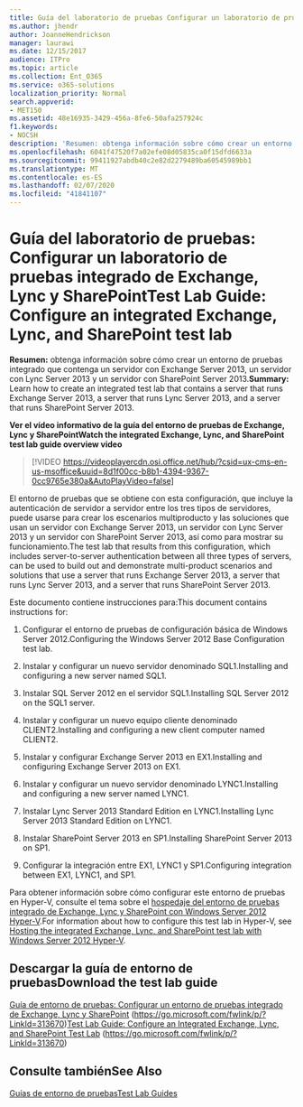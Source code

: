 ```yaml
---
title: Guía del laboratorio de pruebas Configurar un laboratorio de pruebas integrado de Exchange, Lync y SharePoint
ms.author: jhendr
author: JoanneHendrickson
manager: laurawi
ms.date: 12/15/2017
audience: ITPro
ms.topic: article
ms.collection: Ent_O365
ms.service: o365-solutions
localization_priority: Normal
search.appverid:
- MET150
ms.assetid: 48e16935-3429-456a-8fe6-50afa257924c
f1.keywords:
- NOCSH
description: 'Resumen: obtenga información sobre cómo crear un entorno de pruebas que contenga un servidor con Exchange Server 2013, un servidor con Lync Server 2013 y un servidor con SharePoint Server 2013.'
ms.openlocfilehash: 6041f47520f7a02efe08d05835ca0f15dfd6633a
ms.sourcegitcommit: 99411927abdb40c2e82d2279489ba60545989bb1
ms.translationtype: MT
ms.contentlocale: es-ES
ms.lasthandoff: 02/07/2020
ms.locfileid: "41841107"
---
```

# <a name="test-lab-guide-configure-an-integrated-exchange-lync-and-sharepoint-test-lab"></a><span data-ttu-id="f3d99-103">Guía del laboratorio de pruebas: Configurar un laboratorio de pruebas integrado de Exchange, Lync y SharePoint</span><span class="sxs-lookup"><span data-stu-id="f3d99-103">Test Lab Guide: Configure an integrated Exchange, Lync, and SharePoint test lab</span></span>

 <span data-ttu-id="f3d99-104">**Resumen:** obtenga información sobre cómo crear un entorno de pruebas integrado que contenga un servidor con Exchange Server 2013, un servidor con Lync Server 2013 y un servidor con SharePoint Server 2013.</span><span class="sxs-lookup"><span data-stu-id="f3d99-104">**Summary:** Learn how to create an integrated test lab that contains a server that runs Exchange Server 2013, a server that runs Lync Server 2013, and a server that runs SharePoint Server 2013.</span></span>
 
<span data-ttu-id="f3d99-105">**Ver el vídeo informativo de la guía del entorno de pruebas de Exchange, Lync y SharePoint**</span><span class="sxs-lookup"><span data-stu-id="f3d99-105">**Watch the integrated Exchange, Lync, and SharePoint test lab guide overview video**</span></span>

> [!VIDEO https://videoplayercdn.osi.office.net/hub/?csid=ux-cms-en-us-msoffice&uuid=8d1f00cc-b8b1-4394-9367-0cc9765e380a&AutoPlayVideo=false]
 
<span data-ttu-id="f3d99-106">El entorno de pruebas que se obtiene con esta configuración, que incluye la autenticación de servidor a servidor entre los tres tipos de servidores, puede usarse para crear los escenarios multiproducto y las soluciones que usan un servidor con Exchange Server 2013, un servidor con Lync Server 2013 y un servidor con SharePoint Server 2013, así como para mostrar su funcionamiento.</span><span class="sxs-lookup"><span data-stu-id="f3d99-106">The test lab that results from this configuration, which includes server-to-server authentication between all three types of servers, can be used to build out and demonstrate multi-product scenarios and solutions that use a server that runs Exchange Server 2013, a server that runs Lync Server 2013, and a server that runs SharePoint Server 2013.</span></span>
  
<span data-ttu-id="f3d99-107">Este documento contiene instrucciones para:</span><span class="sxs-lookup"><span data-stu-id="f3d99-107">This document contains instructions for:</span></span>
  
1. <span data-ttu-id="f3d99-108">Configurar el entorno de pruebas de configuración básica de Windows Server 2012.</span><span class="sxs-lookup"><span data-stu-id="f3d99-108">Configuring the Windows Server 2012 Base Configuration test lab.</span></span>
    
2. <span data-ttu-id="f3d99-109">Instalar y configurar un nuevo servidor denominado SQL1.</span><span class="sxs-lookup"><span data-stu-id="f3d99-109">Installing and configuring a new server named SQL1.</span></span>
    
3. <span data-ttu-id="f3d99-110">Instalar SQL Server 2012 en el servidor SQL1.</span><span class="sxs-lookup"><span data-stu-id="f3d99-110">Installing SQL Server 2012 on the SQL1 server.</span></span>
    
4. <span data-ttu-id="f3d99-111">Instalar y configurar un nuevo equipo cliente denominado CLIENT2.</span><span class="sxs-lookup"><span data-stu-id="f3d99-111">Installing and configuring a new client computer named CLIENT2.</span></span>
    
5. <span data-ttu-id="f3d99-112">Instalar y configurar Exchange Server 2013 en EX1.</span><span class="sxs-lookup"><span data-stu-id="f3d99-112">Installing and configuring Exchange Server 2013 on EX1.</span></span>
    
6. <span data-ttu-id="f3d99-113">Instalar y configurar un nuevo servidor denominado LYNC1.</span><span class="sxs-lookup"><span data-stu-id="f3d99-113">Installing and configuring a new server named LYNC1.</span></span>
    
7. <span data-ttu-id="f3d99-114">Instalar Lync Server 2013 Standard Edition en LYNC1.</span><span class="sxs-lookup"><span data-stu-id="f3d99-114">Installing Lync Server 2013 Standard Edition on LYNC1.</span></span>
    
8. <span data-ttu-id="f3d99-115">Instalar SharePoint Server 2013 en SP1.</span><span class="sxs-lookup"><span data-stu-id="f3d99-115">Installing SharePoint Server 2013 on SP1.</span></span>
    
9. <span data-ttu-id="f3d99-116">Configurar la integración entre EX1, LYNC1 y SP1.</span><span class="sxs-lookup"><span data-stu-id="f3d99-116">Configuring integration between EX1, LYNC1, and SP1.</span></span>
    
<span data-ttu-id="f3d99-117">Para obtener información sobre cómo configurar este entorno de pruebas en Hyper-V, consulte el tema sobre el [hospedaje del entorno de pruebas integrado de Exchange, Lync y SharePoint con Windows Server 2012 Hyper-V](https://social.technet.microsoft.com/wiki/contents/articles/18483.hosting-the-integrated-exchange-lync-and-sharepoint-test-lab-with-windows-server-2012-hyper-v.aspx).</span><span class="sxs-lookup"><span data-stu-id="f3d99-117">For information about how to configure this test lab in Hyper-V, see [Hosting the integrated Exchange, Lync, and SharePoint test lab with Windows Server 2012 Hyper-V](https://social.technet.microsoft.com/wiki/contents/articles/18483.hosting-the-integrated-exchange-lync-and-sharepoint-test-lab-with-windows-server-2012-hyper-v.aspx).</span></span>
  
## <a name="download-the-test-lab-guide"></a><span data-ttu-id="f3d99-118">Descargar la guía de entorno de pruebas</span><span class="sxs-lookup"><span data-stu-id="f3d99-118">Download the test lab guide</span></span>

<span data-ttu-id="f3d99-119">[Guía de entorno de pruebas: Configurar un entorno de pruebas integrado de Exchange, Lync y SharePoint](https://go.microsoft.com/fwlink/p/?LinkId=313670) (https://go.microsoft.com/fwlink/p/?LinkId=313670)</span><span class="sxs-lookup"><span data-stu-id="f3d99-119">[Test Lab Guide: Configure an Integrated Exchange, Lync, and SharePoint Test Lab](https://go.microsoft.com/fwlink/p/?LinkId=313670) (https://go.microsoft.com/fwlink/p/?LinkId=313670)</span></span>
  
## <a name="see-also"></a><span data-ttu-id="f3d99-120">Consulte también</span><span class="sxs-lookup"><span data-stu-id="f3d99-120">See Also</span></span>

[<span data-ttu-id="f3d99-121">Guías de entorno de pruebas</span><span class="sxs-lookup"><span data-stu-id="f3d99-121">Test Lab Guides</span></span>](https://go.microsoft.com/fwlink/p/?LinkId=202817)




